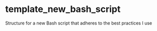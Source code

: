 # template_new_bash_script
Structure for a new Bash script that adheres to the best practices I use

